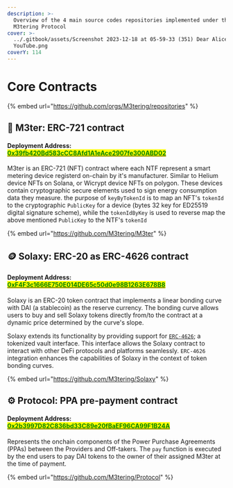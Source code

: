 ```yaml
---
description: >-
  Overview of the 4 main source codes repositories implemented under the
  M3tering Protocol
cover: >-
  ../.gitbook/assets/Screenshot 2023-12-18 at 05-59-33 (351) Dear Alice -
  YouTube.png
coverY: 114
---
```


# Core Contracts

{% embed url="https://github.com/orgs/M3tering/repositories" %}

## 🤖 M3ter: ERC-721 contract&#x20;

#### Deployment Address: [<mark style="color:green;">0x39fb420Bd583cCC8Afd1A1eAce2907fe300ABD02</mark>](https://gnosis.blockscout.com/token/0x39fb420Bd583cCC8Afd1A1eAce2907fe300ABD02?tab=inventory) 

M3ter is an ERC-721 (NFT) contract where each NTF represent a smart metering device registerd on-chain by it's manufacturer. Similar to Helium device NFTs on Solana, or Wicrypt device NFTs on polygon.  These devices contain cryptographic secure elements used to sign energy consumption data they measure. the purpose of `keyByTokenId` is to map an NFT's `tokenId` to the cryptographic `PublicKey` for a device (bytes 32 key for ED25519 digital signature scheme), while the `tokenIdByKey` is used to reverse map the above mentioned `PublicKey` to the NTF's `tokenId`

{% embed url="https://github.com/M3tering/M3ter" %}

## 🪙 Solaxy: ERC-20 as ERC-4626 contract

#### Deployment Address: [<mark style="color:green;">0xF4F3c1666E750E014DE65c50d0e98B1263E678B8</mark>](https://gnosis.blockscout.com/token/0xF4F3c1666E750E014DE65c50d0e98B1263E678B8?tab=holders)

Solaxy is an ERC-20 token contract that implements a linear bonding curve with DAI (a stablecoin) as the reserve currency. The bonding curve allows users to buy and sell Solaxy tokens directly from/to the contract at a dynamic price determined by the curve's slope.&#x20;

Solaxy extends its functionality by providing support for [`ERC-4626`](https://eips.ethereum.org/EIPS/eip-4626); a tokenized vault interface. This interface allows the Solaxy contract to interact with other DeFi protocols and platforms seamlessly. `ERC-4626` integration enhances the capabilities of Solaxy in the context of token bonding curves.

{% embed url="https://github.com/M3tering/Solaxy" %}

## ⚙️ Protocol: PPA pre-payment contract

#### Deployment Address: [<mark style="color:green;">0x2b3997D82C836bd33C89e20fBaEF96CA99F1B24A</mark>](https://gnosis.blockscout.com/address/0x2b3997D82C836bd33C89e20fBaEF96CA99F1B24A?tab=contact\_code)

Represents the onchain components of the Power Purchase Agreements (PPAs) between the Providers and Off-takers. The `pay` function is executed by the end users to pay DAI tokens to the owner of their assigned M3ter at the time of payment.

{% embed url="https://github.com/M3tering/Protocol" %}

